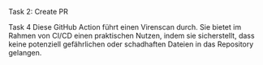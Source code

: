 Task 2: Create PR

Task 4
Diese GitHub Action führt einen Virenscan durch. Sie bietet im Rahmen von CI/CD einen praktischen Nutzen, indem sie sicherstellt, dass keine potenziell gefährlichen oder schadhaften Dateien in das Repository gelangen.
